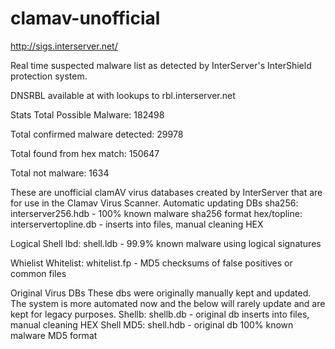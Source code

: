 # clamav-unofficial

http://sigs.interserver.net/

Real time suspected malware list as detected by InterServer's InterShield protection system.

DNSRBL available at with lookups to rbl.interserver.net 

Stats
Total Possible Malware: 182498 

Total confirmed malware detected: 29978 

Total found from hex match: 150647 

Total not malware: 1634 

These are unofficial clamAV virus databases created by InterServer that are for use in the Clamav Virus Scanner.
Automatic updating DBs
sha256: interserver256.hdb - 100% known malware sha256 format
hex/topline: interservertopline.db - inserts into files, manual cleaning HEX

Logical
Shell lbd: shell.ldb - 99.9% known malware using logical signatures

Whielist
Whitelist: whitelist.fp - MD5 checksums of false positives or common files


Original Virus DBs
These dbs were originally manually kept and updated. The system is more automated now and the below will rarely update and are kept for legacy purposes.
Shellb: shellb.db - original db inserts into files, manual cleaning HEX
Shell MD5: shell.hdb - original db 100% known malware MD5 format



